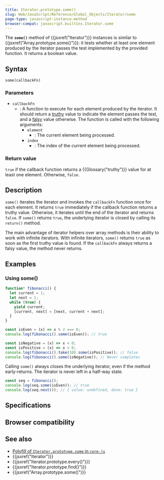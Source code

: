 ```yaml
---
title: Iterator.prototype.some()
slug: Web/JavaScript/Reference/Global_Objects/Iterator/some
page-type: javascript-instance-method
browser-compat: javascript.builtins.Iterator.some
---
```




The **`some()`** method of {{jsxref("Iterator")}} instances is similar to {{jsxref("Array.prototype.some()")}}: it tests whether at least one element produced by the iterator passes the test implemented by the provided function. It returns a boolean value.

## Syntax

```js-nolint
some(callbackFn)
```

### Parameters

- `callbackFn`
  - : A function to execute for each element produced by the iterator. It should return a [truthy](/Glossary/Truthy) value to indicate the element passes the test, and a [falsy](/Glossary/Falsy) value otherwise. The function is called with the following arguments:
    - `element`
      - : The current element being processed.
    - `index`
      - : The index of the current element being processed.

### Return value

`true` if the callback function returns a {{Glossary("truthy")}} value for at least one element. Otherwise, `false`.

## Description

`some()` iterates the iterator and invokes the `callbackFn` function once for each element. It returns `true` immediately if the callback function returns a truthy value. Otherwise, it iterates until the end of the iterator and returns `false`. If `some()` returns `true`, the underlying iterator is closed by calling its `return()` method.

The main advantage of iterator helpers over array methods is their ability to work with infinite iterators. With infinite iterators, `some()` returns `true` as soon as the first truthy value is found. If the `callbackFn` always returns a falsy value, the method never returns.

## Examples

### Using some()

```js
function* fibonacci() {
  let current = 1;
  let next = 1;
  while (true) {
    yield current;
    [current, next] = [next, current + next];
  }
}

const isEven = (x) => x % 2 === 0;
console.log(fibonacci().some(isEven)); // true

const isNegative = (x) => x < 0;
const isPositive = (x) => x > 0;
console.log(fibonacci().take(10).some(isPositive)); // false
console.log(fibonacci().some(isNegative)); // Never completes
```

Calling `some()` always closes the underlying iterator, even if the method early-returns. The iterator is never left in a half-way state.

```js
const seq = fibonacci();
console.log(seq.some(isEven)); // true
console.log(seq.next()); // { value: undefined, done: true }
```

## Specifications



## Browser compatibility



## See also

- [Polyfill of `Iterator.prototype.some` in `core-js`](https://github.com/zloirock/core-js#iterator-helpers)
- {{jsxref("Iterator")}}
- {{jsxref("Iterator.prototype.every()")}}
- {{jsxref("Iterator.prototype.find()")}}
- {{jsxref("Array.prototype.some()")}}
